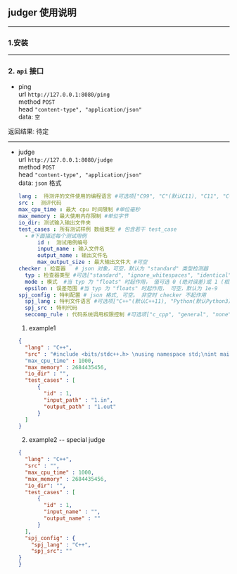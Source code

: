 ## judger 使用说明

***

### 1.安装

***

### 2. ```api``` 接口

+ ping  
  url ```http://127.0.0.1:8080/ping```  
  method ```POST```  
  head ```"content-type", "application/json"```  
  data: ```空```

返回结果: 待定
***

+ judge  
  url ```http://127.0.0.1:8080/judge```  
  method ```POST```  
  head ```"content-type", "application/json"```  
  data: ```json``` 格式
    ```yaml
  lang :  待测评的文件使用的编程语言 #可选项["C99", "C"(默认C11), "C11", "C++"(默认C++11), "C++11", "C++14", "C++17", Python2, Python3, Java]
  src :  测评代码 
  max_cpu_time : 最大 cpu 时间限制 #单位毫秒
  max_memory : 最大使用内存限制 #单位字节
  io_dir: 测试输入输出文件夹
  test_cases : 所有测试样例 数组类型 # 包含若干 test_case
      - #下面描述每个测试用例
          id :  测试用例编号
          input_name : 输入文件名 
          output_name : 输出文件名
          max_output_size : 最大输出文件大 #可空 
  checker : 检查器   # json 对象，可空，默认为 "standard" 类型检测器
      typ : 检查器类型 #可选["standard", "ignore_whitespaces", "identical", "floats", "unordered"]
      mode : 模式  #当 typ 为 "floats" 时起作用， 值可选 0 (绝对误差)或 1 (相对)，可空，默认为 0
      epsilon : 误差范围 #当 typ 为 "floats" 时起作用， 可空，默认为 1e-9
  spj_config : 特判配置 # json 格式, 可空。 非空时 checker 不起作用
      spj_lang : 特判文件语言 #可选项["C++"(默认C++11), "Python(默认Python3)"]
      spj_src : 特判代码  
      seccomp_rule : 代码系统调用权限控制 #可选项["c_cpp", "general", "none"]。 建议为空, 由测评机根据语言决定
   ```
    1. example1
  ```json
  {
    "lang" : "C++",
    "src" : "#include <bits/stdc++.h> \nusing namespace std;\nint main() { \nint a, b; \ncin >> a >> b;\ncout << a + b << endl;\nreturn 0;}"
    "max_cpu_time" : 1000,
    "max_memory" : 2684435456,
    "io_dir" : "",
    "test_cases" : [
        {
          "id" : 1,
          "input_path" : "1.in",
          "output_path" : "1.out"
        }
    ]
  }
  ```
    2. example2 -- special judge
  ```json
  {
    "lang" : "C++",
    "src" : "",
    "max_cpu_time" : 1000,
    "max_memory" : 2684435456,
    "io_dir": "",
    "test_cases" : [
        {
          "id" : 1,
          "input_name" : "",
          "output_name" : ""
        }
    ],
    "spj_config" : {
      "spj_lang" : "C++",
      "spj_src": ""
  }
  }
   ```

  


  
